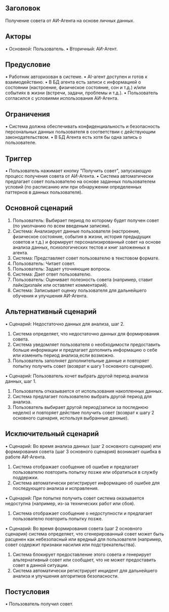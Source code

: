 ## Заголовок
Получение совета от АИ-Агента на основе личных данных.

## Акторы
•  Основной: Пользователь.
•  Вторичный: АИ-Агент.

## Предусловие
•  Работник авторизован в системе.
•  AI-агент доступен и готов к взаимодействию.
•  В БД агента есть записи с информацией о состоянии (настроение, физическое состояние, сон и т.д.) и/или событиях в жизни (встречи, задачи, проблемы и т.д.).
•  Пользователь согласился с условиями использования АИ-Агента.

## Ограничения
•  Система должна обеспечивать конфиденциальность и безопасность персональных данных пользователя в соответствии с действующим законодательством.
•  В БД Агента есть хотя бы одна запись о пользователе.

## Триггер
•  Пользователь нажимает кнопку "Получить совет", запускающую процесс получения совета от АИ-Агента.
•  Система автоматически предлагает совет пользователю на основе заданных пользователем условий (по расписанию или при обнаружении определенных паттернов в данных пользователя).

## Основной сценарий
1. Пользователь: Выбирает период по которому будет получен совет (по умолчанию по всем введеным записям).
2. Система: Анализирует данные пользователя (настроение, физическое состояние, события в жизни, история предыдущих советов и т.д.) и  формирует персонализированный совет на основе анализа данных, психологических тестов и книг заложенных в агента.
3. Система: Представляет совет пользователю в текстовом формате.
4. Пользователь: Читает совет.
5. Пользователь: Задает уточняющие вопросы.
6. Система: Дает ответ пользователю.
7. Пользователь: Оценивает полезность совета (например, ставит лайк/дизлайк или оставляет комментарий).
8. Система: Записывает оценку пользователя для дальнейшего обучения и улучшения АИ-Агента.

## Альтернативный сценарий
•  Сценарий: Недостаточно данных для анализа, шаг 2.
  1. Система определяет, что недостаточно данных для формирования совета.
  2. Система уведомляет пользователя о необходимости предоставить больше информации и предлагает дополнить информацию о себе или изменить период анализа,если возможно.
  3. Пользователь заполняет дополнительные данные и повторяет попытку получить совет (возврат к шагу 1 основного сценария).

•  Сценарий: Пользователь хочет выбрать другой период анализа данных, шаг 1.
  1. Пользователь отказывается от использования накопленных данных.
  2. Система предлагает пользователю выбрать другой период для анализа.
  3. Пользователь выбирает другой период(записи за последнюю неделю) и повторяет действие получить совет (возврат к шагу 2 основного сценария, используя выбранные данные).

## Исключительный сценарий
•  Сценарий: Во время анализа данных (шаг 2 основного сценария) или формирования совета (шаг 3 основного сценария) возникает ошибка в работе АИ-Агента.
  1. Система отображает сообщение об ошибке и предлагает пользователю повторить попытку позже или обратиться в службу поддержки.
  2. Система автоматически регистрирует информацию об ошибке для последующего анализа и исправления.

•  Сценарий: При попытке получить совет система оказывается недоступна (например, из-за технических работ или сбоя).
  1. Система отображает сообщение о недоступности и предлагает пользователю повторить попытку позже.

•  Сценарий: Во время формирования совета (шаг 2 основного сценария) система определяет, что сгенерированный совет может быть расценен как небезопасный или вредный для пользователя (например, совет содержит признаки насилия или подстрекательства).
  1. Система блокирует предоставление этого совета и генерирует альтернативный совет или сообщает, что не может предоставить совет в данной ситуации.
  2.  Система автоматически регистрирует инцидент для дальнейшего анализа и улучшения алгоритмов безопасности.

## Постусловия
•  Пользователь получил совет.
